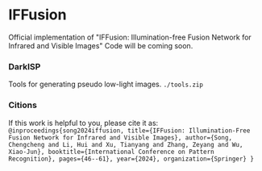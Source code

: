 # IFFusion
Official implementation of "IFFusion: Illumination-free Fusion Network for Infrared and Visible Images"
Code will be coming soon.
### DarkISP
Tools for generating pseudo low-light images. `./tools.zip`
### Citions
If this work is helpful to you, please cite it as:
`@inproceedings{song2024iffusion,
  title={IFFusion: Illumination-Free Fusion Network for Infrared and Visible Images},
  author={Song, Chengcheng and Li, Hui and Xu, Tianyang and Zhang, Zeyang and Wu, Xiao-Jun},
  booktitle={International Conference on Pattern Recognition},
  pages={46--61},
  year={2024},
  organization={Springer}
}`

